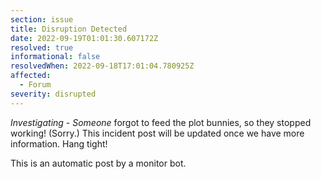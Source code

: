 ```yaml
---
section: issue
title: Disruption Detected
date: 2022-09-19T01:01:30.607172Z
resolved: true
informational: false
resolvedWhen: 2022-09-18T17:01:04.780925Z
affected:
  - Forum
severity: disrupted
---
```

*Investigating* - _Someone_ forgot to feed the plot bunnies, so they stopped working! (Sorry.) This incident post will be updated once we have more information. Hang tight!

This is an automatic post by a monitor bot.
        